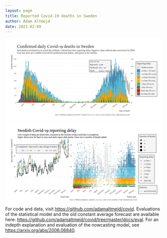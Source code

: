 ```yaml
---
layout: page
title: Reported Covid-19 deaths in Sweden
author: Adam Altmejd
date: 2021-02-09
---
```


![Graph of Swedish Covid-19 deaths with reporting delay.](deaths_lag_sweden_2021-02-09.png "Swedish Covid-19 deaths.")
![Graph of Swedish Covid-19 reporting delay in daily deaths.](lag_trend_sweden_2021-02-09.png "Trend in Swedish Covid-19 mortality reporting delay.")
For code and data, visit <https://github.com/adamaltmejd/covid>.
Evaluations of the statistical model and the old constant average forecast are available here: <https://github.com/adamaltmejd/covid/tree/master/docs/eval>.
For an indepth explanation and evaluation of the nowcasting model, see <https://arxiv.org/abs/2006.06840>.
